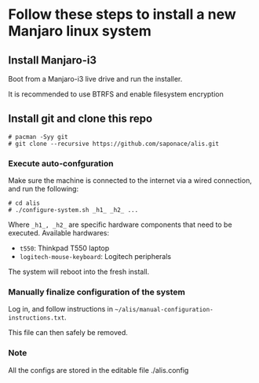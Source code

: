 # Follow these steps to install a new Manjaro linux system

## Install Manjaro-i3
Boot from a Manjaro-i3 live drive and run the installer.

It is recommended to use BTRFS and enable filesystem encryption


## Install git and clone this repo
```
# pacman -Syy git
# git clone --recursive https://github.com/saponace/alis.git
```


### Execute auto-confguration
Make sure the machine is connected to the internet via a wired connection, and run the following:
```
# cd alis
# ./configure-system.sh _h1_ _h2_ ...
```
Where `_h1_, _h2_` are specific hardware components that need to be executed. Available hardwares:
* `t550`: Thinkpad T550 laptop
* `logitech-mouse-keyboard`: Logitech peripherals

The system will reboot into the fresh install.


### Manually finalize configuration of the system
Log in, and follow instructions in `~/alis/manual-configuration-instructions.txt`.

This file can then safely be removed.


### Note
All the configs are stored in the editable file ./alis.config
